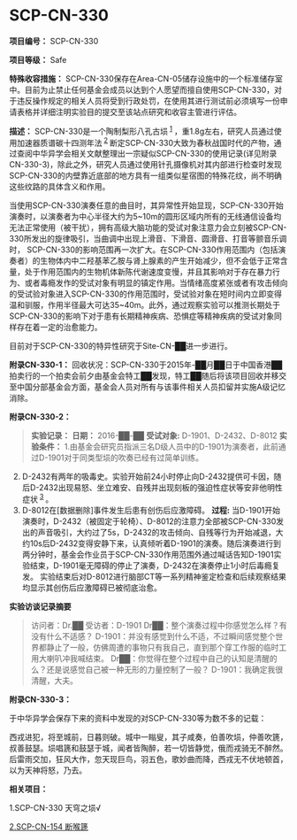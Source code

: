 # SCP-CN-330


**项目编号：**  SCP-CN-330

**项目等级：**  Safe

**特殊收容措施：**  SCP-CN-330保存在Area-CN-05储存设施中的一个标准储存室中。目前为止禁止任何基金会成员以达到个人愿望而擅自使用SCP-CN-330，对于违反操作规定的相关人员将受到行政处罚，在使用其进行测试前必须填写一份申请表格并详细注明实验目的提交至该站点研究和收容主管进行评估。

**描述：**  SCP-CN-330是一个陶制梨形八孔古埙<sup class='footnoteref'>
 <a shape='rect' class='footnoteref' id='footnoteref-1' href='javascript:;' onclick='WIKIDOT.page.utils.scrollToReference(&apos;footnote-1&apos;)'>1</a>
</sup>，重1.8g左右，研究人员通过使用加速器质谱碳十四测年法<sup class='footnoteref'>
 <a shape='rect' class='footnoteref' id='footnoteref-2' href='javascript:;' onclick='WIKIDOT.page.utils.scrollToReference(&apos;footnote-2&apos;)'>2</a>
</sup>断定SCP-CN-330大致为春秋战国时代的产物，通过查阅中华异学会相关文献整理出一宗疑似SCP-CN-330的使用记录(详见附录CN-330-3)，除此之外，研究人员通过使用针孔摄像机对其内部进行检查时发现SCP-CN-330的内壁靠近底部的地方具有一组类似星宿图的特殊花纹，尚不明确这些纹路的具体含义和作用。

当使用SCP-CN-330演奏任意的曲目时，其异常性开始显现，SCP-CN-330开始演奏时，以演奏者为中心半径大约为5~10m的圆形区域内所有的无线通信设备均无法正常使用（被干扰），拥有高级大脑功能的受试对象注意力会立刻被SCP-CN-330所发出的旋律吸引，当曲调中出现上滑音、下滑音、圆滑音、打音等颤音乐调时， SCP-CN-330的影响范围再一次扩大。在SCP-CN-330作用范围内（包括演奏者）的生物体内中二羟基苯乙胺与肾上腺素的产生开始减少，但不会低于正常含量，处于作用范围内的生物机体新陈代谢速度变慢，并且其影响对于存在暴力行为、或者毒瘾发作的受试对象有明显的镇定作用。当情绪高度紧张或者有攻击倾向的受试验对象进入SCP-CN-330的作用范围时，受试验对象在短时间内立即变得温和驯服，作用半径最大可达35~40m。此外，通过观察实验可以推测长期处于SCP-CN-330的影响下对于患有长期精神疾病、恐惧症等精神疾病的受试对象同样存在着一定的治愈能力。

目前对于SCP-CN-330的特异性研究于Site-CN-██进一步进行。

**附录CN-330-1：**  回收状况：SCP-CN-330于2015年-██月██日于中国香港██拍卖行的一个拍卖会前夕由基金会特工██发现，特工██随后将该项目回收并移交至中国分部基金会方面，基金会人员对所有与该事件相关人员扣留并实施A级记忆消除。

**附录CN-330-2：** 


> **实验记录：** 
**日期：** 2016-██-██
**受试对象:**  D-1901、D-2432、D-8012
**实验条件：** 
1.由基金会研究员指派三名D级人员中的D-1901为演奏者，此前通过D-1901对于同类型埙的吹奏已经有过简单训练。
2. D-2432有两年的吸毒史。实验开始前24小时停止向D-2432提供可卡因，随后D-2432出现易怒、坐立难安、自残并出现刻板的强迫性症状等安非他明性症状<sup class='footnoteref'>
 <a shape='rect' class='footnoteref' id='footnoteref-3' href='javascript:;' onclick='WIKIDOT.page.utils.scrollToReference(&apos;footnote-3&apos;)'>3</a>
</sup>。
3. D-8012在[数据删除]事件发生后患有创伤后应激障碍。
**过程:** 
当D-1901开始演奏时，D-2432（被固定于轮椅）、D-8012的注意力全部被SCP-CN-330发出的声音吸引，大约过了5s，D-2432的攻击倾向、自残等行为开始减退，大约10s后D-2432变得安静下来，认真倾听着D-1901的演奏。随后演奏进行到两分钟时，基金会作业员于SCP-CN-330作用范围外通过喊话告知D-1901实验结束，D-1901毫无障碍的停止了演奏，D-2432在演奏停止1小时后毒瘾复发。
实验结束后对D-8012进行脑部CT等一系列精神鉴定检查和后续观察结果均显示其创伤后应激障碍已被彻底治愈。
> 

**实验访谈记录摘要** 


> 访问者：Dr.██
受访者：D-1901
Dr██：整个演奏过程中你感觉怎么样？有没有什么不适感？
D-1901：并没有感觉到什么不适，不过瞬间感觉整个世界都静止了一般，仿佛周遭的事物只有我自己，直到那个穿工作服的临时工用大喇叭冲我喊结束。
Dr██：你觉得在整个过程中自己的认知是清醒的么？还是说感觉自己被一种无形的力量控制了一般？
D-1901：我确定我很清醒，大夫。
> 

**附录CN-330-3：** 

于中华异学会保存下来的资料中发现的对SCP-CN-330等为数不多的记载：

西戎进犯，将至城前，日暮则破。城中一瞈叟，其子咸奏，伯善吹埙，仲善吹篪，叔善鼓瑟。埙唱篪和鼓瑟于城，闻者皆陶醉，若一切皆静觉，俄而戎骑无不醉然。后雷雨交加，狂风大作，忽天现巨鸟，羽五色，歌妙曲而降，西戎无不伏地顿首，以为天神将怒，乃去。

**相关项目：** 

1.SCP-CN-330 天穹之埙√

[2.SCP-CN-154 断喉篪](//scp-wiki-cn.wikidot.comhttp://scp-wiki-cn.wikidot.com/scp-cn-154)



